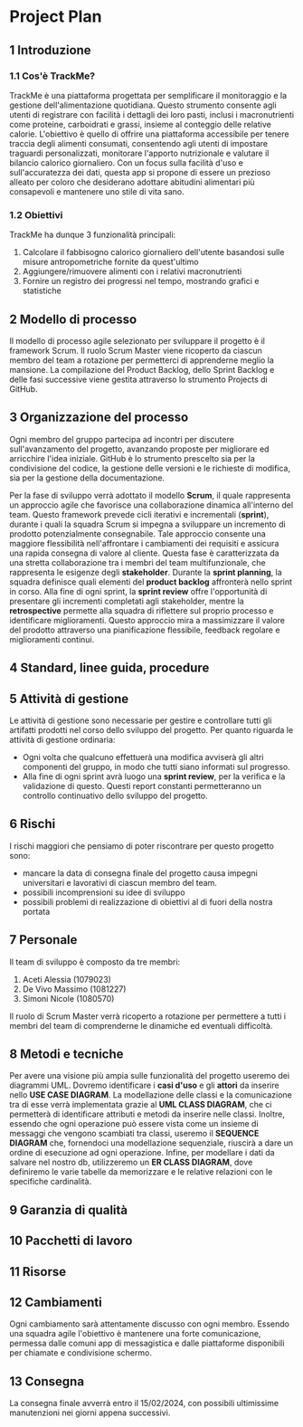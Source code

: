 
# Project Plan
## 1 Introduzione
### 1.1 Cos'è TrackMe?
TrackMe è una piattaforma progettata per semplificare il monitoraggio e la gestione dell'alimentazione quotidiana. Questo strumento consente agli utenti di registrare con facilità i dettagli dei loro pasti, inclusi i macronutrienti come proteine, carboidrati e grassi, insieme al conteggio delle relative calorie. L'obiettivo è quello di offrire una piattaforma accessibile per tenere traccia degli alimenti consumati, consentendo agli utenti di impostare traguardi personalizzati, monitorare l'apporto nutrizionale e valutare il bilancio calorico giornaliero. Con un focus sulla facilità d'uso e sull'accuratezza dei dati, questa app si propone di essere un prezioso alleato per coloro che desiderano adottare abitudini alimentari più consapevoli e mantenere uno stile di vita sano.

 ### 1.2 Obiettivi 
TrackMe ha dunque 3 funzionalità principali:  
1. Calcolare il fabbisogno calorico giornaliero dell'utente basandosi sulle misure antropometriche fornite da quest'ultimo 
2. Aggiungere/rimuovere alimenti con i relativi macronutrienti
3. Fornire un registro dei progressi nel tempo, mostrando grafici e statistiche 

## 2 Modello di processo
Il modello di processo agile selezionato per sviluppare il progetto è il framework Scrum. Il ruolo Scrum Master viene ricoperto da ciascun membro del team a rotazione per permetterci di apprenderne meglio la mansione. La compilazione del Product Backlog, dello Sprint Backlog e delle fasi successive viene gestita attraverso lo strumento Projects di GitHub.

## 3 Organizzazione del processo
Ogni membro del gruppo partecipa ad incontri per discutere sull'avanzamento del progetto, avanzando proposte per migliorare ed arricchire l'idea iniziale. 
GitHub è lo strumento prescelto sia per la condivisione del codice, la gestione delle versioni e le richieste di modifica, sia per la gestione della documentazione.

Per la fase di sviluppo verrà adottato il modello **Scrum**, il quale rappresenta un approccio agile che favorisce una collaborazione dinamica all'interno del team.
Questo framework prevede cicli iterativi e incrementali (**sprint**), durante i quali la squadra Scrum si impegna a sviluppare un incremento di prodotto potenzialmente consegnabile. Tale approccio consente una maggiore flessibilità nell'affrontare i cambiamenti dei requisiti e assicura una rapida consegna di valore al cliente. Questa fase è caratterizzata da una stretta collaborazione tra i membri del team multifunzionale, che rappresenta le esigenze degli **stakeholder**.
Durante la **sprint planning**, la squadra definisce quali elementi del **product backlog** affronterà nello sprint in corso. Alla fine di ogni sprint, la **sprint review** offre l'opportunità di presentare gli incrementi completati agli stakeholder, mentre la **retrospective** permette alla squadra di riflettere sul proprio processo e identificare miglioramenti.
Questo approccio mira a massimizzare il valore del prodotto attraverso una pianificazione flessibile, feedback regolare e miglioramenti continui.

## 4 Standard, linee guida, procedure

## 5 Attività di gestione
Le attività di gestione sono necessarie per gestire e controllare tutti gli artifatti prodotti nel corso dello sviluppo del progetto. Per quanto riguarda le attività di gestione ordinaria:
* Ogni volta che qualcuno effettuerà una modifica avviserà gli altri componenti del gruppo, in modo che tutti siano informati sul progresso.
* Alla fine di ogni sprint avrà luogo una **sprint review**, per la verifica e la validazione di questo.
Questi report constanti permetteranno un controllo continuativo dello sviluppo del progetto. 

## 6 Rischi
I rischi maggiori che pensiamo di poter riscontrare per questo progetto sono:
* mancare la data di consegna finale del progetto causa impegni universitari e lavorativi di ciascun membro del team.
* possibili incomprensioni su idee di sviluppo
* possibili problemi di realizzazione di obiettivi al di fuori della nostra portata

## 7 Personale
Il team di sviluppo è composto da tre membri:
  
  1. Aceti Alessia (1079023)
  2. De Vivo Massimo (1081227)
  4. Simoni Nicole (1080570)  

Il ruolo di Scrum Master verrà ricoperto a rotazione per permettere a tutti i membri del team di comprenderne le dinamiche ed eventuali difficoltà.
 
## 8 Metodi e tecniche
Per avere una visione più ampia sulle funzionalità del progetto useremo dei diagrammi UML. Dovremo identificare i **casi d'uso** e gli **attori** da inserire nello **USE CASE DIAGRAM**. La modellazione delle classi e la comunicazione tra di esse verrà implementata grazie al **UML CLASS DIAGRAM**, che ci permetterà di identificare attributi e metodi da inserire nelle classi. Inoltre,  essendo che ogni operazione può essere vista come un insieme di messaggi che vengono scambiati tra classi, useremo il **SEQUENCE DIAGRAM** che, fornendoci una modellazione sequenziale, riuscirà a dare un ordine di esecuzione ad ogni operazione. Infine, per modellare i dati da salvare nel nostro db, utilizzeremo un **ER CLASS DIAGRAM**, dove definiremo le varie tabelle da memorizzare e le relative relazioni con le specifiche cardinalità.

## 9 Garanzia di qualità

## 10 Pacchetti di lavoro

## 11 Risorse

## 12 Cambiamenti
Ogni cambiamento sarà attentamente discusso con ogni membro. Essendo una squadra agile l'obiettivo è mantenere una forte comunicazione, permessa dalle comuni app di messagistica e dalle piattaforme disponibili per chiamate e condivisione schermo. 

## 13 Consegna
La consegna finale avverrà entro il 15/02/2024, con possibili ultimissime manutenzioni nei giorni appena successivi.
